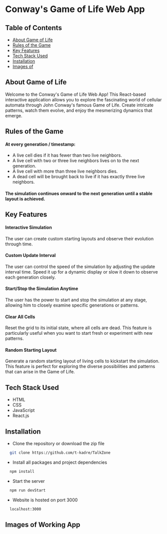 # Conway's Game of Life Web App

## Table of Contents
* [About Game of Life](#about-game-of-life)
* [Rules of the Game](#rules-of-the-game)
* [Key Features](#key-features)
* [Tech Stack Used](#tech-stack-used)
* [Installation](#installation)
* [Images of ](#images-of-working-app)


## About Game of Life
Welcome to the Conway's Game of Life Web App! This React-based interactive application allows you to explore the fascinating world of cellular automata through John Conway's famous Game of Life. Create intricate patterns, watch them evolve, and enjoy the mesmerizing dynamics that emerge.

## Rules of the Game
#### At every generation / timestamp:
- A live cell dies if it has fewer than two live neighbors.
- A live cell with two or three live neighbors lives on to the next generation.
- A live cell with more than three live neighbors dies.
- A dead cell will be brought back to live if it has exactly three live neighbors.
#### The simulation continues onward to the next generation until a stable layout is achieved.

## Key Features
#### Interactive Simulation
The user can create custom starting layouts and observe their evolution through time.

#### Custom Update Interval
The user can control the speed of the simulation by adjusting the update interval time. Speed it up for a dynamic display or slow it down to observe each generation closely.

#### Start/Stop the Simulation Anytime
The user has the power to start and stop the simulation at any stage, allowing him to closely examine specific generations or patterns.

#### Clear All Cells
Reset the grid to its initial state, where all cells are dead. This feature is particularly useful when you want to start fresh or experiment with new patterns.

#### Random Starting Layout
Generate a random starting layout of living cells to kickstart the simulation. This feature is perfect for exploring the diverse possibilities and patterns that can arise in the Game of Life.
 

## Tech Stack Used
- HTML
- CSS
- JavaScript
- React.js

## Installation

- Clone the repository or download the zip file
```bash
  git clone https://github.com/t-kadre/TalkZone
```

- Install all packages and project dependencies 
```bash
  npm install
```

- Start the server
```bash
  npm run devStart
```
- Website is hosted on port 3000
```bash
  localhost:3000
```
## Images of Working App




